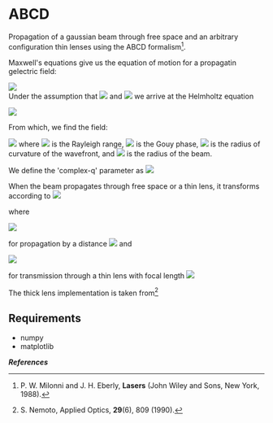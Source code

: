 # ABCD

Propagation of a gaussian beam through free space and an arbitrary configuration thin lenses using the ABCD formalism[^ref1].

Maxwell's equations give us the equation of motion for a propagatin gelectric field:

<img src="https://render.githubusercontent.com/render/math?math=\nabla^2E(\mathbf{r},t)-\frac{1}{c^2}\partial_t^2E(\mathbf{r},t) = 0-"><br> Under the assumption that <img src="https://render.githubusercontent.com/render/math?math=E(\mathbf{r},t) = \varepsilon(\mathbf{r})\exp{(ikz-i\omega t)}"> and <img src="https://render.githubusercontent.com/render/math?math=\partial_z^2\varepsilon_0(\mathbf{r})\exp{(ikz)} \approx \exp{(ikz)}\left[2ik\pderiv{}{z}\varepsilon_0(\mathbf{r}) - k^2\varepsilon_0(\mathbf{r})\right]"> we arrive at the Helmholtz equation

<img src="https://render.githubusercontent.com/render/math?math=\left(\nabla_T^2 + 2ik\partial_z\right)\varepsilon_0(\mathbf{r}) = 0">

From which, we find  the field:

<img src="https://render.githubusercontent.com/render/math?math=E(\mathbf{r},t) \propto \exp{\left[ik\frac{x^2+y^2}{2R(z)} - \frac{x^2+y^2}{w^2(z)}\right]}">
where <img src="https://render.githubusercontent.com/render/math?math=z_R = \pi w_0^2/\lambda"> is the Rayleigh range, <img src="https://render.githubusercontent.com/render/math?math=\varphi(z) = \arctan{(z/z_R)}"> is the Gouy phase, <img src="https://render.githubusercontent.com/render/math?math=R(z) = z_R^2/z + z"> is the radius of curvature of the wavefront, and <img src="https://render.githubusercontent.com/render/math?math=w(z) = w_0\sqrt{1 + (z/z_R)^2}"> is the radius of the beam.

We define the 'complex-q' parameter as
<img src="https://render.githubusercontent.com/render/math?math=\frac{1}{q(z)} = \frac{1}{R(z)} + \frac{i\lambda}{\pi w^2(z)}.">

When the beam propagates through free space or a thin lens, it transforms according to
<img src="https://render.githubusercontent.com/render/math?math=q_f = (Aq_i + B)/(Cq_i + D)">

where

<img src="https://render.githubusercontent.com/render/math?math=\left(\begin{array}{cc} A & B \\ C & D\end{array}\right)} = \left(\begin{array}{cc} 1 & d \\ 0 & 1\end{array}\right)">

for propagation by a distance <img src="https://render.githubusercontent.com/render/math?math=d"> and

<img src="https://render.githubusercontent.com/render/math?math=\left(\begin{array}{cc} A & B \\ C & D\end{array}\right)} = \left(\begin{array}{cc} 1 & 0 \\ -1/f & 1\end{array}\right)">

for transmission through a thin lens with focal length <img src="https://render.githubusercontent.com/render/math?math=f.">

The thick lens implementation is taken from[^ref2]

## Requirements
- numpy
- matplotlib

***References***

[^ref1]: P. W. Milonni and J. H. Eberly, **Lasers** (John Wiley and Sons, New York, 1988).
[^ref2]: S. Nemoto, Applied Optics, **29**(6), 809 (1990).
